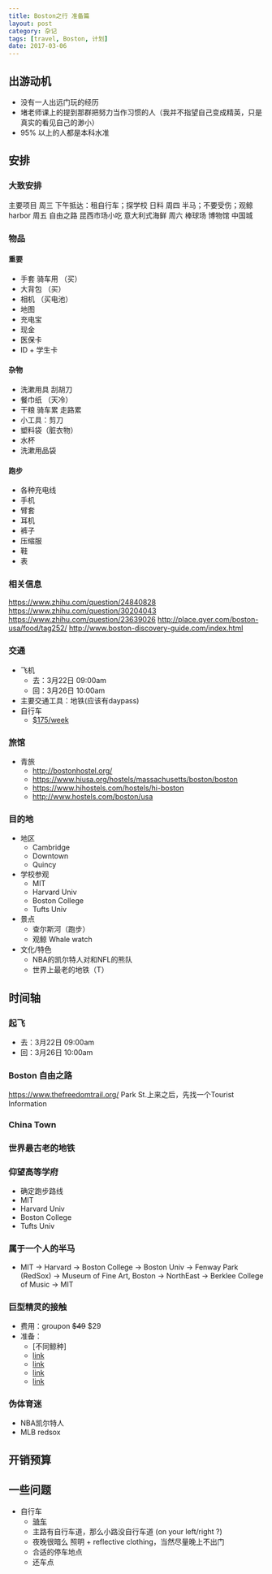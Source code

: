 ```yaml
---
title: Boston之行 准备篇
layout: post
category: 杂记
tags: [travel, Boston, 计划]
date: 2017-03-06
---
```


## 出游动机
* 没有一人出远门玩的经历
* 堵老师课上的提到那群把努力当作习惯的人（我并不指望自己变成精英，只是真实的看见自己的渺小）
* 95% 以上的人都是本科水准

## 安排
### 大致安排
主要项目
周三 下午抵达：租自行车；探学校 日料
周四 半马；不要受伤；观鲸 harbor
周五 自由之路 昆西市场小吃 意大利式海鲜
周六 棒球场 博物馆 中国城

### 物品
#### 重要
* 手套 骑车用 （买）
* 大背包 （买）
* 相机 （买电池）
* 地图
* 充电宝
* 现金
* 医保卡
* ID + 学生卡

#### 杂物
* 洗漱用具 刮胡刀
* 餐巾纸 （天冷）
* 干粮 骑车累 走路累
* 小工具：剪刀
* 塑料袋（脏衣物）
* 水杯
* 洗漱用品袋

#### 跑步
* 各种充电线
* 手机
* 臂套
* 耳机
* 裤子
* 压缩服
* 鞋
* 表

### 相关信息
https://www.zhihu.com/question/24840828
https://www.zhihu.com/question/30204043
https://www.zhihu.com/question/23639026
http://place.qyer.com/boston-usa/food/tag252/
http://www.boston-discovery-guide.com/index.html

### 交通
* 飞机
  - 去：3月22日 09:00am
  - 回：3月26日 10:00am
* 主要交通工具：地铁(应该有daypass)
* 自行车
  - [$175/week](http://www.urbanadventours.com/rent/hybrid/)


### 旅馆
* 青旅
  - http://bostonhostel.org/
  - https://www.hiusa.org/hostels/massachusetts/boston/boston
  - https://www.hihostels.com/hostels/hi-boston
  - http://www.hostels.com/boston/usa

### 目的地
* 地区
  - Cambridge
  - Downtown
  - Quincy
* 学校参观
  - MIT
  - Harvard Univ
  - Boston College
  - Tufts Univ
* 景点
  - 查尔斯河（跑步）
  - 观鲸 Whale watch
* 文化/特色
  - NBA的凯尔特人对和NFL的熊队
  - 世界上最老的地铁（T）

## 时间轴
### 起飞
  - 去：3月22日 09:00am
  - 回：3月26日 10:00am

### Boston 自由之路
https://www.thefreedomtrail.org/
Park St.上来之后，先找一个Tourist Information

### China Town

### 世界最古老的地铁


### 仰望高等学府
* 确定跑步路线
* MIT
* Harvard Univ
* Boston College
* Tufts Univ

### 属于一个人的半马
* MIT -> Harvard -> Boston College -> Boston Univ -> Fenway Park (RedSox) -> Museum of Fine Art, Boston -> NorthEast -> Berklee College of Music -> MIT

### 巨型精灵的接触
* 费用：groupon <del>$49</del> $29
* 准备：
  - [不同鲸种]
  - [link](https://www.douban.com/note/372993258/)
  - [link](http://www.meijialx.com/city-detail-content/info_id:42109)
  - [link](http://posts.careerengine.us/p/57aba28ce197819b4f051573)
  - [link](http://blog.sina.com.cn/s/blog_41200f4b01015c4s.html)

### 伪体育迷
* NBA凯尔特人
* MLB redsox

## 开销预算

## 一些问题
* 自行车
  - [骑车](http://www.bike.cornell.edu/pdfs/IB_09.pdf)
  - 主路有自行车道，那么小路没自行车道 (on your left/right ?)
  - 夜晚很暗么 照明 + reflective clothing，当然尽量晚上不出门
  - 合适的停车地点
  - 还车点